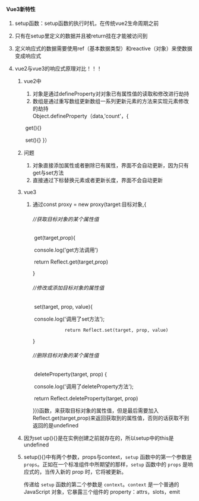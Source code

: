 #### Vue3新特性

1. setup函数：setup函数的执行时机，在传统vue2生命周期之前

2. 只有在setup里定义的数据并且被return挂在才能被访问到

3. 定义响应式的数据需要使用ref（基本数据类型）和reactive（对象）来使数据变成响应式

4. vue2与vue3的响应式原理对比！！！

   1. vue2中

      1. 对象是通过defineProperty对对象已有属性值的读取和修改进行劫持 
      2. 数组是通过重写数组更新数组一系列更新元素的方法来实现元素修改的劫持   
         Object.defineProperty（data,'count'，{

      ​		get(){}

      ​		set(){}	
      }）

   2. 问题

      1. 对象直接添加属性或者删除已有属性，界面不会自动更新，因为只有get与set方法
      2. 直接通过下标替换元素或者更新长度，界面不会自动更新

   3. vue3

      1. 通过const proxy = new proxy(target:目标对象,{

         ###### 	//获取目标对象的某个属性值

         ​				get(target,prop){

         ​				console.log('get方法调用')

         ​				return Reflect.get(target,prop)

         }

         ###### 	//修改或添加目标对象的属性值

         ​				set(target, prop, value){

         ​				console.log('调用了set方法');

            		     return Reflect.set(target, prop, value)

         }

         ###### 	//删除目标对象的某个属性值

         ​				deleteProperty(target, prop) {

         ​       		 console.log('调用了deleteProperty方法');

         ​     		   return Reflect.deleteProperty(target, prop)

         ​      }})函数，来获取目标对象的属性值，但是最后需要加入Reflect.get(target,prop)来返回获取到的属性值，否则的话获取不到返回的是undefined

   4. 因为set up(){}是在实例创建之前就存在的，所以setup中的this是undefined

   5. setup(){}中有两个参数，props与context，`setup` 函数中的第一个参数是 `props`。正如在一个标准组件中所期望的那样，`setup` 函数中的 `props` 是响应式的，当传入新的 prop 时，它将被更新。

      传递给 `setup` 函数的第二个参数是 `context`。`context` 是一个普通的 JavaScript 对象，它暴露三个组件的 property：attrs，slots，emit

